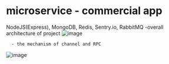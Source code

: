 # microservice - commercial app
NodeJS(Express), MongoDB, Redis, Sentry.io, RabbitMQ 
      -overall architecture of project
![image](https://github.com/MinhDuy27/microservice-project/assets/146503855/af44d7b8-668d-4522-a8de-44eb05598ff4)

      - the mechanism of channel and RPC 
![image](https://github.com/MinhDuy27/microservice-project/assets/146503855/674a7abb-69be-4898-b795-e992bcafa341)


